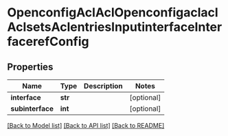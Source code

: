 # OpenconfigAclAclOpenconfigaclaclAclsetsAclentriesInputinterfaceInterfacerefConfig

## Properties
Name | Type | Description | Notes
------------ | ------------- | ------------- | -------------
**interface** | **str** |  | [optional] 
**subinterface** | **int** |  | [optional] 

[[Back to Model list]](../README.md#documentation-for-models) [[Back to API list]](../README.md#documentation-for-api-endpoints) [[Back to README]](../README.md)


